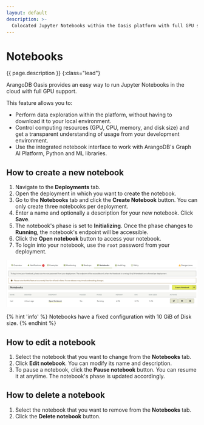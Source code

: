 ```yaml
---
layout: default
description: >-
  Colocated Jupyter Notebooks within the Oasis platform with full GPU support
---
```

# Notebooks

{{ page.description }}
{:class="lead"}

ArangoDB Oasis provides an easy way to run Jupyter Notebooks in the cloud with
full GPU support.

This feature allows you to:

- Perform data exploration within the platform, without having to download it
to your local environment.
- Control computing resources (GPU, CPU, memory, and disk size) and get a 
transparent understanding of usage from your development environment.
- Use the integrated notebook interface to work with ArangoDB's Graph AI 
Platform, Python and ML libraries.

## How to create a new notebook

1. Navigate to the **Deployments** tab.
2. Open the deployment in which you want to create the notebook.
3. Go to the **Notebooks** tab and click the **Create Notebook** button.
You can only create three notebooks per deployment.
4. Enter a name and optionally a description for your new notebook. Click **Save**.
5. The notebook's phase is set to **Initializing**. Once the phase changes to
**Running**, the notebook's endpoint will be accessible.
1. Click the **Open notebook** button to access your notebook. 
2. To login into your notebook, use the `root` password from your deployment.

![Notebooks](images/oasis-notebooks.png)

{% hint 'info' %}
Notebooks have a fixed configuration with 10 GiB of Disk size.
{% endhint %}

## How to edit a notebook

1. Select the notebook that you want to change from the **Notebooks** tab.
2. Click **Edit notebook**. You can modify its name and description.
3. To pause a notebook, click the **Pause notebook** button. You can resume it
at anytime. The notebook's phase is updated accordingly.

## How to delete a notebook

1. Select the notebook that you want to remove from the **Notebooks** tab.
2. Click the **Delete notebook** button.